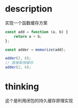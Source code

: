 # description

实现一个函数缓存方案

```js
const add = function (a, b) {
    return a + b;
};

const adder = memorize(add);

adder(2, 6);
// 直接取得缓存
adder(2, 6);
```

# thinking
这个是利用闭包的持久缓存原理实现